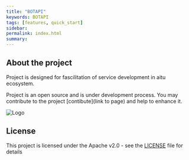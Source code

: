 ```yaml
---
title: "BOTAPI"
keywords: BOTAPI
tags: [features, quick_start]
sidebar: 
permalink: index.html
summary:
---
```


## About the project
Project is designed for fascilitation of service development in aitu ecosystem.
<!---
Проект предназначен для упрощения разработки сервисов в сервис-платформе экосистемы aitu.
-->
Project is an open source and is under development process. You may contribute to the project [contibute](link to page) and help to enhance it.
<!---
Проект является открытым и находится в разработке. Вы можете [внести вклад](pages/information/contribution.md) и помочь улучшить его
-->

![Logo](images/Aitulogo.png "Logo")



## License

This project is licensed under the Apache v2.0 - see the [LICENSE](https://github.com/btsdigital/bot-api-contract/blob/master/LICENSE) file for details

